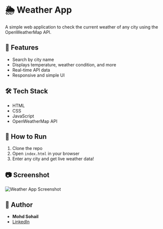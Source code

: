 # 🌦️ Weather App

A simple web application to check the current weather of any city using the OpenWeatherMap API.

## 🚀 Features
- Search by city name
- Displays temperature, weather condition, and more
- Real-time API data
- Responsive and simple UI

## 🛠️ Tech Stack
- HTML
- CSS
- JavaScript
- OpenWeatherMap API

## 🔧 How to Run
1. Clone the repo
2. Open `index.html` in your browser
3. Enter any city and get live weather data!

## 📷 Screenshot
![Weather App Screenshot](screenshot.png)

## 📌 Author
- **Mohd Sohail**  
- [LinkedIn](https://www.linkedin.com/in/mohd-sohail-7bb81b278)  
